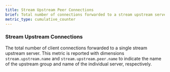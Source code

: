 ```yaml
---
title: Stream Upstream Peer Connections
brief: Total number of connections forwarded to a stream upstream server
metric_type: cumulative_counter
---
```

### Stream Upstream Connections
The total number of client connections forwarded to a single stream upstream server. This metric is reported
with dimensions `stream.upstream.name` and `stream.upstream.peer.name` to indicate the name of the upstream group
and name of the individual server, respectively.
